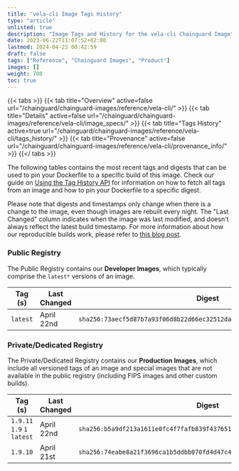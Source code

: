 ```yaml
---
title: "vela-cli Image Tags History"
type: "article"
unlisted: true
description: "Image Tags and History for the vela-cli Chainguard Image"
date: 2023-06-22T11:07:52+02:00
lastmod: 2024-04-23 00:42:59
draft: false
tags: ["Reference", "Chainguard Images", "Product"]
images: []
weight: 700
toc: true
---
```


{{< tabs >}}
{{< tab title="Overview" active=false url="/chainguard/chainguard-images/reference/vela-cli/" >}}
{{< tab title="Details" active=false url="/chainguard/chainguard-images/reference/vela-cli/image_specs/" >}}
{{< tab title="Tags History" active=true url="/chainguard/chainguard-images/reference/vela-cli/tags_history/" >}}
{{< tab title="Provenance" active=false url="/chainguard/chainguard-images/reference/vela-cli/provenance_info/" >}}
{{</ tabs >}}

The following tables contains the most recent tags and digests that can be used to pin your Dockerfile to a specific build of this image. Check our guide on [Using the Tag History API](/chainguard/chainguard-images/using-the-tag-history-api/) for information on how to fetch all tags from an image and how to pin your Dockerfile to a specific digest.

Please note that digests and timestamps only change when there is a change to the image, even though images are rebuilt every night. The "Last Changed" column indicates when the image was last modified, and doesn't always reflect the latest build timestamp. For more information about how our reproducible builds work, please refer to [this blog post](https://www.chainguard.dev/unchained/reproducing-chainguards-reproducible-image-builds).

### Public Registry
The Public Registry contains our **Developer Images**, which typically comprise the `latest*` versions of an image.

| Tag (s)   | Last Changed | Digest                                                                    |
|-----------|--------------|---------------------------------------------------------------------------|
|  `latest` | April 22nd   | `sha256:73aecf5d87b7a93f06d8b22d66ec32512da01d2c36d99be7d6263294cc300e98` |


### Private/Dedicated Registry
The Private/Dedicated Registry contains our **Production Images**, which include all versioned tags of an image and special images that are not available in the public registry (including FIPS images and other custom builds).

| Tag (s)                      | Last Changed | Digest                                                                    |
|------------------------------|--------------|---------------------------------------------------------------------------|
|  `1.9.11` `1.9` `1` `latest` | April 22nd   | `sha256:b5a9df213a1611e0fc4f7fafb839f4376510a3a72d9b4f114e3c6e5712fe175d` |
|  `1.9.10`                    | April 21st   | `sha256:74eabe8a21f3696ca1b5ddbb070fd4d47c4e27e7e58c366f00189a43b8fd6221` |

